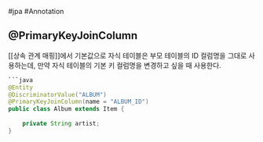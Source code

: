 #jpa #Annotation 


## @PrimaryKeyJoinColumn
[[상속 관계 매핑]]에서 기본값으로 자식 테이블은 부모 테이블의 ID 컬럼명을 그대로 사용하는데, 만약 자식 테이블의 기본 키 컬럼명을 변경하고 싶을 때 사용한다.

```java
```java
@Entity
@DiscriminatorValue("ALBUM")
@PrimaryKeyJoinColumn(name = "ALBUM_ID")
public class Album extends Item {
	
    private String artist;
}
```
```